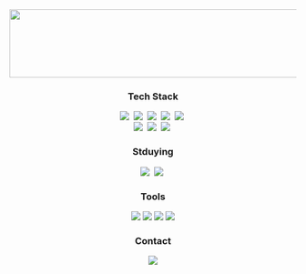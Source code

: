 <a href="https://github.com/devxb/gitanimals">
  <img
    src="https://render.gitanimals.org/lines/Banal972?pet-id=629203504658468214"
    width="1000"
    height="120"
  />
</a>
  
<h3 align="center">Tech Stack</h3>
<div align="center">
  <img src="https://img.shields.io/badge/react-%2320232a.svg?style=for-the-badge&logo=react&logoColor=%2361DAFB"/>&nbsp
  <img src="https://img.shields.io/badge/Next-black?style=for-the-badge&logo=next.js&logoColor=white"/>&nbsp
  <img src="https://img.shields.io/badge/javascript-%23323330.svg?style=for-the-badge&logo=javascript&logoColor=%23F7DF1E"/>&nbsp
  <img src="https://img.shields.io/badge/typescript-%23007ACC.svg?style=for-the-badge&logo=typescript&logoColor=white"/>&nbsp
  <img src="https://img.shields.io/badge/css3-%231572B6.svg?style=for-the-badge&logo=css3&logoColor=white"/>&nbsp
</div>

<div align="center">
  <img src="https://img.shields.io/badge/SASS-hotpink.svg?style=for-the-badge&logo=SASS&logoColor=white"/>&nbsp
  <img src="https://img.shields.io/badge/html5-%23E34F26.svg?style=for-the-badge&logo=html5&logoColor=white"/>&nbsp
  <img src="https://img.shields.io/badge/php-%23777BB4.svg?style=for-the-badge&logo=php&logoColor=white"/>&nbsp
</div>

<h3 align="center">Stduying</h3>
<div align="center">
  <img src="https://img.shields.io/badge/react_native-%2320232a.svg?style=for-the-badge&logo=react&logoColor=%2361DAFB"/>&nbsp
  <img src="https://img.shields.io/badge/github%20actions-%232671E5.svg?style=for-the-badge&logo=githubactions&logoColor=white"/>&nbsp
</div>


<h3 align="center">Tools</h3>
<div align="center">
  <img src="https://img.shields.io/badge/git-%23F05033.svg?style=for-the-badge&logo=git&logoColor=white"/>
  <img src="https://img.shields.io/badge/Notion-%23000000.svg?style=for-the-badge&logo=notion&logoColor=white"/>
  <img src="https://img.shields.io/badge/figma-%23F24E1E.svg?style=for-the-badge&logo=figma&logoColor=white"/>
  <img src="https://img.shields.io/badge/Visual%20Studio%20Code-0078d7.svg?style=for-the-badge&logo=visual-studio-code&logoColor=white"/>
</div>

<h3 align="center">Contact</h3>
<div align="center">
  <a href="https://banal972.github.io/">
    <img src="https://img.shields.io/badge/github%20pages-121013?style=for-the-badge&logo=github&logoColor=white"/>
  </a>
</div>
